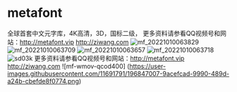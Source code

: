 # metafont
全球首套中文元字库，4K高清，3D，国标二级，
更多资料请参看QQ视频号和网站：http://metafont.vip http://ziwang.com
![mf_20221010063829](https://user-images.githubusercontent.com/11691791/196846801-5a8c0290-b0ac-4222-b797-76bb6fc01a7c.png)
![mf_20221010063709](https://user-images.githubusercontent.com/11691791/196846836-e83b69b1-f697-4db7-8f29-6c14f131fcd3.jpg)
![mf_20221010063657](https://user-images.githubusercontent.com/11691791/196846848-68daf456-1c0e-4d21-9253-b60a4601c4b4.jpg)
![mf_20221010063718](https://user-images.githubusercontent.com/11691791/196846854-2730a607-b8be-4666-b362-34f2aff7ea19.jpg)
![sd03k](https://user-images.githubusercontent.com/11691791/196846865-de1d90e4-cc17-48a6-8f27-52227ce7275e.png)
更多资料请参看QQ视频号和网站：http://metafont.vip http://ziwang.com
![mf-wmov-qcod400]
(https://user-images.githubusercontent.com/11691791/196847007-9acefcad-9990-489d-a24b-cbefde8f0774.png)
